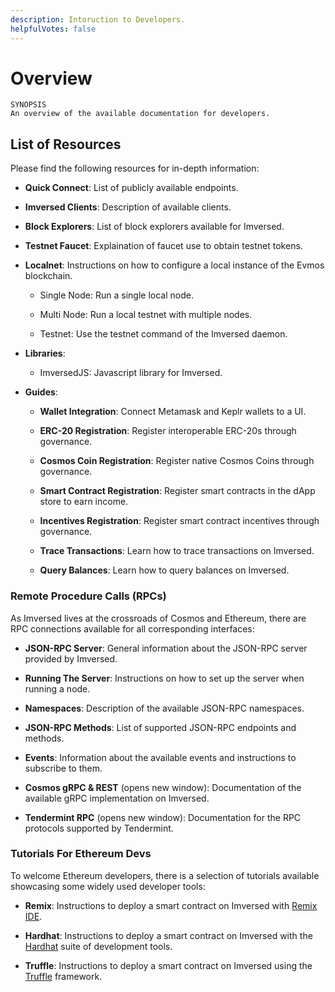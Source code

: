 ```yaml
---
description: Intoruction to Developers.
helpfulVotes: false
---
```


# Overview

``` List
SYNOPSIS
An overview of the available documentation for developers.

```

## List of Resources

Please find the following resources for in-depth information:

- **Quick Connect**: List of publicly available endpoints.

- **Imversed Clients**: Description of available clients.

- **Block Explorers**: List of block explorers available for Imversed.

- **Testnet Faucet**: Explaination of faucet use to obtain testnet tokens.

- **Localnet**: Instructions on how to configure a local instance of the Evmos blockchain.

  - Single Node: Run a single local node.

  - Multi Node: Run a local testnet with multiple nodes.

  - Testnet: Use the testnet command of the Imversed daemon.

- **Libraries**:

   - ImversedJS: Javascript library for Imversed.

- **Guides**:

   - **Wallet Integration**: Connect Metamask and Keplr wallets to a UI.

   - **ERC-20 Registration**: Register interoperable ERC-20s through governance.

   - **Cosmos Coin Registration**: Register native Cosmos Coins through governance.

   - **Smart Contract Registration**: Register smart contracts in the dApp store to earn income.

   - **Incentives Registration**: Register smart contract incentives through governance.

   - **Trace Transactions**: Learn how to trace transactions on Imversed.

   - **Query Balances**: Learn how to query balances on Imversed.

### Remote Procedure Calls (RPCs)

As Imversed lives at the crossroads of Cosmos and Ethereum, there are RPC connections available for all corresponding interfaces:

 - **JSON-RPC Server**: General information about the JSON-RPC server provided by Imversed.

 - **Running The Server**: Instructions on how to set up the server when running a node.

 - **Namespaces**: Description of the available JSON-RPC namespaces.

 - **JSON-RPC Methods**: List of supported JSON-RPC endpoints and methods.

 - **Events**: Information about the available events and instructions to subscribe to them.

 - **Cosmos gRPC & REST** (opens new window): Documentation of the available gRPC implementation on Imversed.

 - **Tendermint RPC** (opens new window): Documentation for the RPC protocols supported by Tendermint.

### Tutorials For Ethereum Devs

To welcome Ethereum developers, there is a selection of tutorials available showcasing some widely used developer tools:

- **Remix**: Instructions to deploy a smart contract on Imversed with [Remix IDE](http://remix.ethereum.org/).

- **Hardhat**: Instructions to deploy a smart contract on Imversed with the [Hardhat](https://hardhat.org/) suite of development tools.

- **Truffle**: Instructions to deploy a smart contract on Imversed using the [Truffle](https://trufflesuite.com/truffle/) framework.

